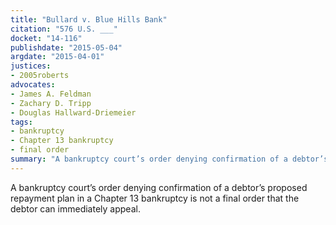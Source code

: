 ```yaml
---
title: "Bullard v. Blue Hills Bank"
citation: "576 U.S. ___"
docket: "14-116"
publishdate: "2015-05-04"
argdate: "2015-04-01"
justices: 
- 2005roberts
advocates:
- James A. Feldman
- Zachary D. Tripp
- Douglas Hallward-Driemeier
tags:
- bankruptcy
- Chapter 13 bankruptcy
- final order
summary: "A bankruptcy court’s order denying confirmation of a debtor’s proposed repayment plan in a Chapter 13 bankruptcy is not a final order that the debtor can immediately appeal."
---
```

A bankruptcy court’s order denying confirmation of a debtor’s proposed repayment plan in a Chapter 13 bankruptcy is not a final order that the debtor can immediately appeal.

